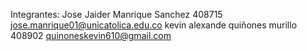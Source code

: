 Integrantes:
Jose Jaider Manrique Sanchez 408715 jose.manrique01@unicatolica.edu.co
kevin alexande quiñones murillo 408902 quinoneskevin610@gmail.com

